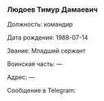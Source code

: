 ### Людоев Тимур Дамаевич

Должность: командир

Дата рождения: 1988-07-14

Звание: Младший сержант

Воинская часть: —

Адрес: —

Сообщение в Telegram: []()
